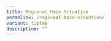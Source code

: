 ```yaml
---
title: Regional Haze Situation
permalink: /regional-haze-situation/
variant: tiptap
description: ""
---
```

